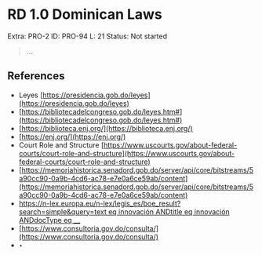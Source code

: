 # RD 1.0 Dominican Laws

Extra: PRO-2
ID: PRO-94
L: 21
Status: Not started

> …
> 

## References

- Leyes
[https://presidencia.gob.do/leyes](https://presidencia.gob.do/leyes)
- [https://bibliotecadelcongreso.gob.do/leyes.htm#](https://bibliotecadelcongreso.gob.do/leyes.htm#)
- [https://biblioteca.enj.org/](https://biblioteca.enj.org/)
- [https://enj.org/](https://enj.org/)
- Court Role and Structure
[https://www.uscourts.gov/about-federal-courts/court-role-and-structure](https://www.uscourts.gov/about-federal-courts/court-role-and-structure)
- [https://memoriahistorica.senadord.gob.do/server/api/core/bitstreams/5a90cc90-0a9b-4cd6-ac78-e7e0a6ce59ab/content](https://memoriahistorica.senadord.gob.do/server/api/core/bitstreams/5a90cc90-0a9b-4cd6-ac78-e7e0a6ce59ab/content)
- [https://n-lex.europa.eu/n-lex/legis_es/boe_result?search=simple&query=text eq innovación ANDtitle eq innovación ANDdocType eq __](https://n-lex.europa.eu/n-lex/legis_es/boe_result?search=simple&query=text%20eq%20innovaci%C3%B3n%20ANDtitle%20eq%20innovaci%C3%B3n%20ANDdocType%20eq%20__%20%20%20%20%20%20)
- [https://www.consultoria.gov.do/consulta/](https://www.consultoria.gov.do/consulta/)
- ‣